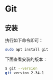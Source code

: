 # Git

## 安装

执行如下命令即可：

```bash
sudo apt install git
```

下面查看安装的版本：

```bash
$ git --version
git version 2.34.1
```